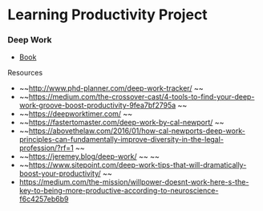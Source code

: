 # Learning Productivity Project
      
### Deep Work

- [Book](https://www.amazon.ca/Deep-Work-Focused-Success-Distracted/dp/1455586692)

Resources

-  ~~http://www.phd-planner.com/deep-work-tracker/ ~~
-  ~~https://medium.com/the-crossover-cast/4-tools-to-find-your-deep-work-groove-boost-productivity-9fea7bf2795a ~~
-  ~~https://deepworktimer.com/ ~~
-  ~~https://fastertomaster.com/deep-work-by-cal-newport/ ~~
-  ~~https://abovethelaw.com/2016/01/how-cal-newports-deep-work-principles-can-fundamentally-improve-diversity-in-the-legal-profession/?rf=1 ~~
-  ~~https://jeremey.blog/deep-work/ ~~ ~~
-  ~~https://www.sitepoint.com/deep-work-tips-that-will-dramatically-boost-your-productivity/ ~~
- https://medium.com/the-mission/willpower-doesnt-work-here-s-the-key-to-being-more-productive-according-to-neuroscience-f6c4257eb6b9
